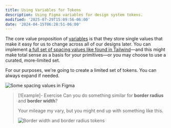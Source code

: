 ```yaml
---
title: Using Variables for Tokens
description: Using Figma variables for design system tokens.
modified: '2025-07-29T15:09:56-06:00'
date: '2024-04-15T06:28:51-06:00'
---
```


The core value proposition of [variables](variables.md) is that they store single values that make it easy for us to change across all of our designs later. You can implement [a full set of spacing values like found in Tailwind](https://tailwindcss.com/docs/customizing-spacing#default-spacing-scale)—and this might make total sense as a basis for your primitives—or you may choose to use a curated, more-limited set.

For our purposes, we're going to create a limited set of tokens. You can always expand if needed.

![Some spacing values in Figma](assets/figma-spacing-values.png)

> [!Example]- Exercise
> Can you do something similar for **border radius** and **border width**?
>
> Your mileage my vary, but you might end up with something like this.
>
> ![Border width and border radius tokens](assets/figma-border-tokens.png)
